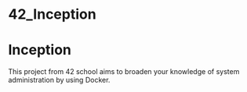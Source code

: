 # 42_Inception

# Inception

This project from 42 school aims to broaden your knowledge of system administration by using Docker.

